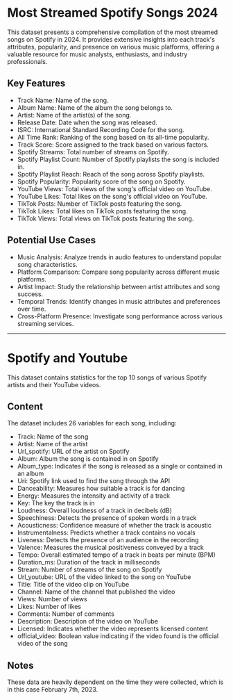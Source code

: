 # Most Streamed Spotify Songs 2024

This dataset presents a comprehensive compilation of the most streamed songs on Spotify in 2024. It provides extensive insights into each track's attributes, popularity, and presence on various music platforms, offering a valuable resource for music analysts, enthusiasts, and industry professionals.

## Key Features

* Track Name: Name of the song.
* Album Name: Name of the album the song belongs to.
* Artist: Name of the artist(s) of the song.
* Release Date: Date when the song was released.
* ISRC: International Standard Recording Code for the song.
* All Time Rank: Ranking of the song based on its all-time popularity.
* Track Score: Score assigned to the track based on various factors.
* Spotify Streams: Total number of streams on Spotify.
* Spotify Playlist Count: Number of Spotify playlists the song is included in.
* Spotify Playlist Reach: Reach of the song across Spotify playlists.
* Spotify Popularity: Popularity score of the song on Spotify.
* YouTube Views: Total views of the song's official video on YouTube.
* YouTube Likes: Total likes on the song's official video on YouTube.
* TikTok Posts: Number of TikTok posts featuring the song.
* TikTok Likes: Total likes on TikTok posts featuring the song.
* TikTok Views: Total views on TikTok posts featuring the song.

## Potential Use Cases

* Music Analysis: Analyze trends in audio features to understand popular song characteristics.
* Platform Comparison: Compare song popularity across different music platforms.
* Artist Impact: Study the relationship between artist attributes and song success.
* Temporal Trends: Identify changes in music attributes and preferences over time.
* Cross-Platform Presence: Investigate song performance across various streaming services.

---

# Spotify and Youtube

This dataset contains statistics for the top 10 songs of various Spotify artists and their YouTube videos.

## Content

The dataset includes 26 variables for each song, including:

* Track: Name of the song
* Artist: Name of the artist
* Url_spotify: URL of the artist on Spotify
* Album: Album the song is contained in on Spotify
* Album_type: Indicates if the song is released as a single or contained in an album
* Uri: Spotify link used to find the song through the API
* Danceability: Measures how suitable a track is for dancing
* Energy: Measures the intensity and activity of a track
* Key: The key the track is in
* Loudness: Overall loudness of a track in decibels (dB)
* Speechiness: Detects the presence of spoken words in a track
* Acousticness: Confidence measure of whether the track is acoustic
* Instrumentalness: Predicts whether a track contains no vocals
* Liveness: Detects the presence of an audience in the recording
* Valence: Measures the musical positiveness conveyed by a track
* Tempo: Overall estimated tempo of a track in beats per minute (BPM)
* Duration_ms: Duration of the track in milliseconds
* Stream: Number of streams of the song on Spotify
* Url_youtube: URL of the video linked to the song on YouTube
* Title: Title of the video clip on YouTube
* Channel: Name of the channel that published the video
* Views: Number of views
* Likes: Number of likes
* Comments: Number of comments
* Description: Description of the video on YouTube
* Licensed: Indicates whether the video represents licensed content
* official_video: Boolean value indicating if the video found is the official video of the song

## Notes

These data are heavily dependent on the time they were collected, which is in this case February 7th, 2023.
